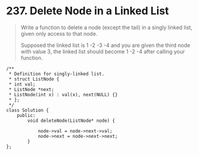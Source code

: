 # 237. Delete Node in a Linked List
> Write a function to delete a node (except the tail) in a singly linked list, given only access to that node.
> 
> Supposed the linked list is 1 -2 -3 -4 and you are given the third node with value 3, the linked list should become 1 -2 -4 after calling your function. 

    /**
     * Definition for singly-linked list.
     * struct ListNode {
     * int val;
     * ListNode *next;
     * ListNode(int x) : val(x), next(NULL) {}
     * };
     */
    class Solution {
    	public:
    		void deleteNode(ListNode* node) {
      
    			node->val = node->next->val;  
    			node->next = node->next->next;  
    		}
    };